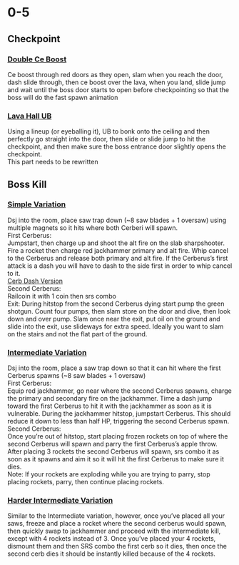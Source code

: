 # 0-5
## Checkpoint

### [Double Ce Boost](https://youtu.be/t32Djfbqi70)
Ce boost through red doors as they open, slam when you reach the door, dash slide through, then ce boost over the lava, when you land, slide jump and wait until the boss door starts to open before checkpointing so that the boss will do the fast spawn animation
### [Lava Hall UB](https://youtu.be/7KOZgVpFU9k)
Using a lineup (or eyeballing it), UB to bonk onto the ceiling and then perfectly go straight into the door, then slide or slide jump to hit the checkpoint, and then make sure the boss entrance door slightly opens the checkpoint.<br />
This part needs to be rewritten

## Boss Kill
### [Simple Variation](https://www.youtube.com/watch?v=oB-7rGVHKnU)
Dsj into the room, place saw trap down (~8 saw blades + 1 oversaw) using multiple magnets so it hits where both Cerberi will spawn.<br />
First Cerberus:<br />
Jumpstart, then charge up and shoot the alt fire on the slab sharpshooter. Fire a rocket then charge red jackhammer primary and alt fire. Whip cancel to the Cerberus and release both primary and alt fire. If the Cerberus’s first attack is a dash you will have to dash to the side first in order to whip cancel to it. <br />
[Cerb Dash Version](https://youtu.be/oB-7rGVHKnU)<br />
Second Cerberus:<br />
Railcoin it with 1 coin then srs combo<br />
Exit: During hitstop from the second Cerberus dying start pump the green shotgun. Count four pumps, then slam store on the door and dive, then look down and over pump. Slam once near the exit, put oil on the ground and slide into the exit, use slideways for extra speed. Ideally you want to slam on the stairs and not the flat part of the ground.<br />
### [Intermediate Variation](https://youtu.be/KGV218RLHEo)
Dsj into the room, place a saw trap down so that it can hit where the first Cerberus spawns (~8 saw blades + 1 oversaw) <br />
First Cerberus:<br />
Equip red jackhammer, go near where the second Cerberus spawns, charge the primary and secondary fire on the jackhammer. Time a dash jump toward the first Cerberus to hit it with the jackhammer as soon as it is vulnerable. During the jackhammer hitstop, jumpstart Cerberus. This should reduce it down to less than half HP, triggering the second Cerberus spawn.<br />
Second Cerberus:<br />
Once you’re out of hitstop, start placing frozen rockets on top of where the second Cerberus will spawn and parry the first Cerberus’s apple throw. After placing 3 rockets the second Cerberus will spawn, srs combo it as soon as it spawns and aim it so it will hit the first Cerberus to make sure it dies.<br />
Note: If your rockets are exploding while you are trying to parry, stop placing rockets, parry, then continue placing rockets.<br />
### [Harder Intermediate Variation](https://youtu.be/KGV218RLHEo&t=13s)
Similar to the Intermediate variation, however, once you’ve placed all your saws, freeze and place a rocket where the second cerberus would spawn, then quickly swap to jackhammer and proceed with the intermediate kill, except with 4 rockets instead of 3. Once you’ve placed your 4 rockets, dismount them and then SRS combo the first cerb so it dies, then once the second cerb dies it should be instantly killed because of the 4 rockets.
